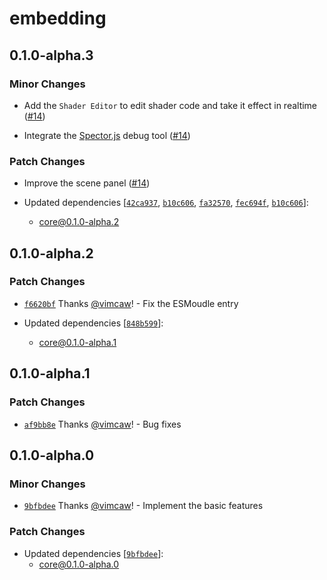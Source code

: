 # embedding

## 0.1.0-alpha.3

### Minor Changes

- Add the `Shader Editor` to edit shader code and take it effect in realtime ([#14](https://github.com/vimcaw/three-devtools/pull/14))

- Integrate the [Spector.js](https://spector.babylonjs.com/) debug tool ([#14](https://github.com/vimcaw/three-devtools/pull/14))

### Patch Changes

- Improve the scene panel ([#14](https://github.com/vimcaw/three-devtools/pull/14))

- Updated dependencies [[`42ca937`](https://github.com/vimcaw/three-devtools/commit/42ca937eba98a32efc844b2384d5420ff25faa9c), [`b10c606`](https://github.com/vimcaw/three-devtools/commit/b10c606a27f489851d0f1cd7c5426ce6345d8297), [`fa32570`](https://github.com/vimcaw/three-devtools/commit/fa3257092d4a1ac3a94157584a55b8197312cab1), [`fec694f`](https://github.com/vimcaw/three-devtools/commit/fec694fb7ba27d65a0bf40caad6efae77f6e4d47), [`b10c606`](https://github.com/vimcaw/three-devtools/commit/b10c606a27f489851d0f1cd7c5426ce6345d8297)]:
  - core@0.1.0-alpha.2

## 0.1.0-alpha.2

### Patch Changes

- [`f6620bf`](https://github.com/vimcaw/three-devtools/commit/f6620bfa994256397a02a8600a232eb34b966d47) Thanks [@vimcaw](https://github.com/vimcaw)! - Fix the ESMoudle entry

- Updated dependencies [[`848b599`](https://github.com/vimcaw/three-devtools/commit/848b599b432490d44d54040474c028c0b05bc90d)]:
  - core@0.1.0-alpha.1

## 0.1.0-alpha.1

### Patch Changes

- [`af9bb8e`](https://github.com/vimcaw/three-devtools/commit/af9bb8efbcbb91b98c2ff796bd578325c44fbc8b) Thanks [@vimcaw](https://github.com/vimcaw)! - Bug fixes

## 0.1.0-alpha.0

### Minor Changes

- [`9bfbdee`](https://github.com/vimcaw/three-devtools/commit/9bfbdee187ecf5cf90fcf7b0f9f392b053b8decf) Thanks [@vimcaw](https://github.com/vimcaw)! - Implement the basic features

### Patch Changes

- Updated dependencies [[`9bfbdee`](https://github.com/vimcaw/three-devtools/commit/9bfbdee187ecf5cf90fcf7b0f9f392b053b8decf)]:
  - core@0.1.0-alpha.0
